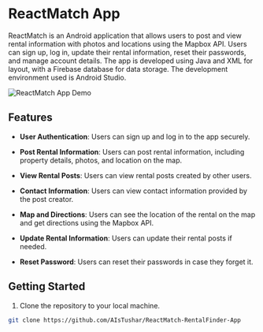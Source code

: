 # ReactMatch App

ReactMatch is an Android application that allows users to post and view rental information with photos and locations using the Mapbox API. Users can sign up, log in, update their rental information, reset their passwords, and manage account details. The app is developed using Java and XML for layout, with a Firebase database for data storage. The development environment used is Android Studio.

![ReactMatch App Demo]([link_to_your_screen_recording_video.gif](https://github.com/AIsTushar/ReactMatch-RentalFinder-App/blob/master/Record_new.mp4))

## Features

- **User Authentication**: Users can sign up and log in to the app securely.

- **Post Rental Information**: Users can post rental information, including property details, photos, and location on the map.

- **View Rental Posts**: Users can view rental posts created by other users.

- **Contact Information**: Users can view contact information provided by the post creator.

- **Map and Directions**: Users can see the location of the rental on the map and get directions using the Mapbox API.

- **Update Rental Information**: Users can update their rental posts if needed.

- **Reset Password**: Users can reset their passwords in case they forget it.

## Getting Started

1. Clone the repository to your local machine.

```bash
git clone https://github.com/AIsTushar/ReactMatch-RentalFinder-App
